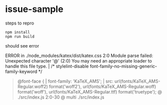 # issue-sample

steps to repro

	npm install
	npm run build

should see error

ERROR in ./node_modules/katex/dist/katex.css 2:0
Module parse failed: Unexpected character '@' (2:0)
You may need an appropriate loader to handle this file type.
| /* stylelint-disable font-family-no-missing-generic-family-keyword */
> @font-face {
|   font-family: 'KaTeX_AMS';
|   src: url(fonts/KaTeX_AMS-Regular.woff2) format('woff2'), url(fonts/KaTeX_AMS-Regular.woff) format('woff'), url(fonts/KaTeX_AMS-Regular.ttf) format('truetype');
 @ ./src/index.js 2:0-30
 @ multi ./src/index.js
